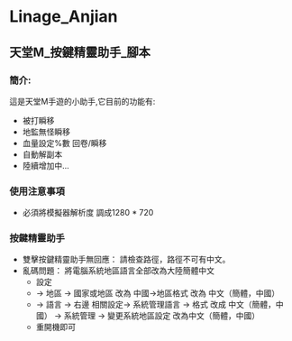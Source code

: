 # Linage_Anjian

## 天堂M_按鍵精靈助手_腳本

### 簡介:

這是天堂M手遊的小助手,它目前的功能有:  

* 被打瞬移  
* 地監無怪瞬移
* 血量設定%數 回卷/瞬移
* 自動解副本
* 陸續增加中...

### 使用注意事項

- 必須將模擬器解析度 調成1280 * 720 

### 按鍵精靈助手

- 雙擊按鍵精靈助手無回應： 請檢查路徑，路徑不可有中文。 
- 亂碼問題： 將電腦系統地區語言全部改為大陸簡體中文
   - 設定 
   - -> 地區 -> 國家或地區 改為 中國->地區格式 改為 中文（簡體，中國）
   - -> 語言 -> 右邊 相關設定-> 系統管理語言 -> 格式 改成 中文（簡體，中國） -> 系統管理 -> 變更系統地區設定 改為中文（簡體，中國）
   - 重開機即可
  
